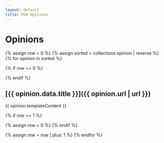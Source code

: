 ```yaml
---
layout: default
title: PGH Opinions
---
```


Opinions
========

{% assign row = 0 %}
{% assign sorted = collections.opinion | reverse %}
{% for opinion in sorted %}

{% if row == 0 %}
<div class="w3-row-padding">
{% endif %}

<div class="w3-half w3-margin-bottom">
<div class="w3-container w3-card">

## [{{ opinion.data.title }}]({{ opinion.url | url }})

{{ opinion.templateContent }}

</div>
</div>

{% if row == 1 %}
</div>
{% assign row = 0 %}
{% endif %}

{% assign row = row | plus: 1 %}
{% endfor %}

